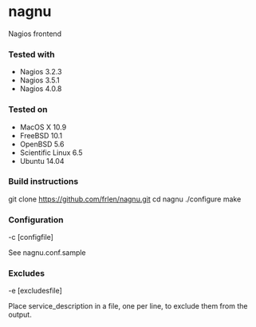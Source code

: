 nagnu
=====

Nagios frontend

### Tested with
* Nagios 3.2.3
* Nagios 3.5.1
* Nagios 4.0.8

### Tested on
* MacOS X 10.9
* FreeBSD 10.1
* OpenBSD 5.6
* Scientific Linux 6.5
* Ubuntu 14.04

### Build instructions
git clone https://github.com/frlen/nagnu.git
cd nagnu
./configure
make

### Configuration
-c [configfile]

See nagnu.conf.sample

### Excludes
-e [excludesfile]

Place service_description in a file, one per line, to exclude them from the output.
 
